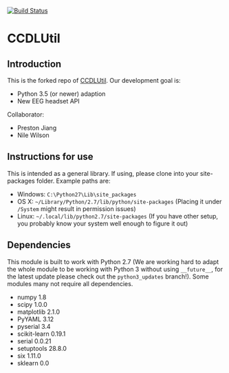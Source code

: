 [![Build Status](https://travis-ci.com/lpjiang97/CCDLUtil.svg?token=mfNtTeyrZWrKtxdswJLn&branch=master)](https://travis-ci.com/lpjiang97/CCDLUtil)

# CCDLUtil

## Introduction

This is the forked repo of [CCDLUtil](<https://github.com/UWCCDL/CCDLUtil>). Our development goal is:
* Python 3.5 (or newer) adaption
* New EEG headset API

Collaborator:
* Preston Jiang
* Nile Wilson

## Instructions for use

This is intended as a general library.  If using, please clone into your site-packages folder. Example paths are:
* Windows: `C:\Python27\Lib\site_packages`
* OS X: `~/Library/Python/2.7/lib/python/site-packages` (Placing it under `/System` might result in permission issues)
* Linux: `~/.local/lib/python2.7/site-packages` (If you have other setup, you probably know your system well enough to 
figure it out)

## Dependencies
This module is built to work with Python 2.7 (We are working hard to adapt the whole module to be working with Python 3 
without using `__future__`, for the latest update please check out the `python3_updates` branch!). Some modules many not
require all dependencies. 

* numpy	1.8
* scipy	1.0.0	
* matplotlib 2.1.0
* PyYAML 3.12
* pyserial 3.4	
* scikit-learn 0.19.1	
* serial 0.0.21	
* setuptools 28.8.0
* six 1.11.0
* sklearn 0.0
